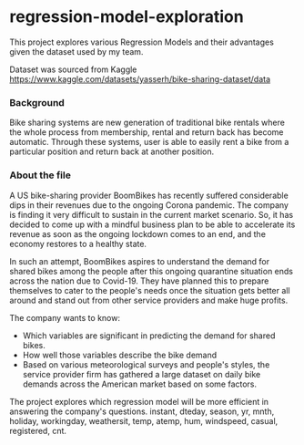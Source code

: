 # regression-model-exploration

This project explores various Regression Models and their advantages given the dataset used by my team.

Dataset was sourced from Kaggle
https://www.kaggle.com/datasets/yasserh/bike-sharing-dataset/data 

### Background
Bike sharing systems are new generation of traditional bike rentals where the whole process from membership, rental and return back has become automatic. Through these systems, user is able to easily rent a bike from a particular position and return back at another position.

### About the file
A US bike-sharing provider BoomBikes has recently suffered considerable dips in their revenues due to the ongoing Corona pandemic. The company is finding it very difficult to sustain in the current market scenario. So, it has decided to come up with a mindful business plan to be able to accelerate its revenue as soon as the ongoing lockdown comes to an end, and the economy restores to a healthy state.

In such an attempt, BoomBikes aspires to understand the demand for shared bikes among the people after this ongoing quarantine situation ends across the nation due to Covid-19. They have planned this to prepare themselves to cater to the people's needs once the situation gets better all around and stand out from other service providers and make huge profits.

The company wants to know:

- Which variables are significant in predicting the demand for shared bikes.
- How well those variables describe the bike demand
- Based on various meteorological surveys and people's styles, the service provider firm has gathered a large dataset on daily bike demands across the American market based on some factors.

The project explores which regression model will be more efficient in answering the company's questions.
instant, 
dteday, 
season, 
yr, 
mnth, 
holiday, 
workingday, 
weathersit, 
temp, 
atemp, 
hum, 
windspeed, 
casual, 
registered, 
cnt.
